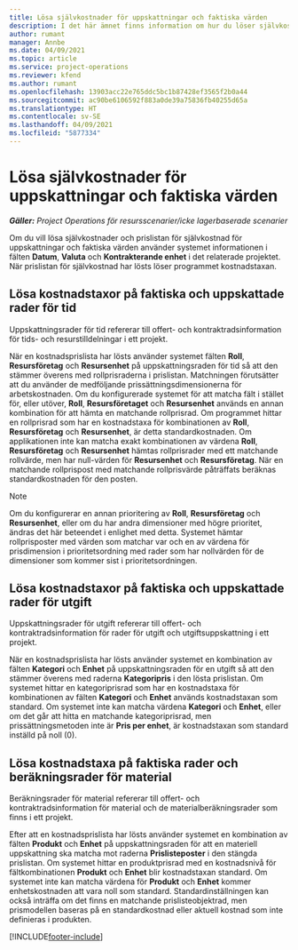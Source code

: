 ```yaml
---
title: Lösa självkostnader för uppskattningar och faktiska värden
description: I det här ämnet finns information om hur du löser självkostnader för uppskattningar och faktiska värden.
author: rumant
manager: Annbe
ms.date: 04/09/2021
ms.topic: article
ms.service: project-operations
ms.reviewer: kfend
ms.author: rumant
ms.openlocfilehash: 13903acc22e765ddc5bc1b87428ef3565f2b0a44
ms.sourcegitcommit: ac90be6106592f883a0de39a75836fb40255d65a
ms.translationtype: HT
ms.contentlocale: sv-SE
ms.lasthandoff: 04/09/2021
ms.locfileid: "5877334"
---
```

# <a name="resolving-cost-prices-for-estimates-and-actuals"></a>Lösa självkostnader för uppskattningar och faktiska värden

_**Gäller:** Project Operations för resursscenarier/icke lagerbaserade scenarier_

Om du vill lösa självkostnader och prislistan för självkostnad för uppskattningar och faktiska värden använder systemet informationen i fälten **Datum**, **Valuta** och **Kontrakterande enhet** i det relaterade projektet. När prislistan för självkostnad har lösts löser programmet kostnadstaxan.

## <a name="resolving-cost-rates-on-actual-and-estimate-lines-for-time"></a>Lösa kostnadstaxor på faktiska och uppskattade rader för tid

Uppskattningsrader för tid refererar till offert- och kontraktradsinformation för tids- och resurstilldelningar i ett projekt.

När en kostnadsprislista har lösts använder systemet fälten **Roll**, **Resursföretag** och **Resursenhet** på uppskattningsraden för tid så att den stämmer överens med rollprisraderna i prislistan. Matchningen förutsätter att du använder de medföljande prissättningsdimensionerna för arbetskostnaden. Om du konfigurerade systemet för att matcha fält i stället för, eller utöver, **Roll**, **Resursföretaget** och **Resursenhet** används en annan kombination för att hämta en matchande rollprisrad. Om programmet hittar en rollprisrad som har en kostnadstaxa för kombinationen av **Roll**, **Resursföretag** och **Resursenhet**, är detta standardkostnaden. Om applikationen inte kan matcha exakt kombinationen av värdena **Roll**, **Resursföretag** och **Resursenhet** hämtas rollprisrader med ett matchande rollvärde, men har null-värden för **Resursenhet** och **Resursföretag**. När en matchande rollprispost med matchande rollprisvärde påträffats beräknas standardkostnaden för den posten. 

> [!NOTE]
> Om du konfigurerar en annan prioritering av **Roll**, **Resursföretag** och **Resursenhet**, eller om du har andra dimensioner med högre prioritet, ändras det här beteendet i enlighet med detta. Systemet hämtar rollprisposter med värden som matchar var och en av värdena för prisdimension i prioritetsordning med rader som har nollvärden för de dimensioner som kommer sist i prioritetsordningen.

## <a name="resolving-cost-rates-on-actual-and-estimate-lines-for-expense"></a>Lösa kostnadstaxor på faktiska och uppskattade rader för utgift

Uppskattningsrader för utgift refererar till offert- och kontraktradsinformation för rader för utgift och utgiftsuppskattning i ett projekt.

När en kostnadsprislista har lösts använder systemet en kombination av fälten **Kategori** och **Enhet** på uppskattningsraden för en utgift så att den stämmer överens med raderna **Kategoripris** i den lösta prislistan. Om systemet hittar en kategoriprisrad som har en kostnadstaxa för kombinationen av fälten **Kategori** och **Enhet** används kostnadstaxan som standard. Om systemet inte kan matcha värdena **Kategori** och **Enhet**, eller om det går att hitta en matchande kategoriprisrad, men prissättningsmetoden inte är **Pris per enhet**, är kostnadstaxan som standard inställd på noll (0).

## <a name="resolving-cost-rates-on-actual-and-estimate-lines-for-material"></a>Lösa kostnadstaxa på faktiska rader och beräkningsrader för material

Beräkningsrader för material refererar till offert- och kontraktradsinformation för material och de materialberäkningsrader som finns i ett projekt.

Efter att en kostnadsprislista har lösts använder systemet en kombination av fälten **Produkt** och **Enhet** på uppskattningsraden för att en materiell uppskattning ska matcha mot raderna **Prislisteposter** i den stängda prislistan. Om systemet hittar en produktprisrad med en kostnadsnivå för fältkombinationen **Produkt** och **Enhet** blir kostnadstaxan standard. Om systemet inte kan matcha värdena för **Produkt** och **Enhet** kommer enhetskostnaden att vara noll som standard. Standardinställningen kan också inträffa om det finns en matchande prislisteobjektrad, men prismodellen baseras på en standardkostnad eller aktuell kostnad som inte definieras i produkten.

[!INCLUDE[footer-include](../includes/footer-banner.md)]
